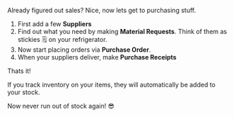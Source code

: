 Already figured out sales? Nice, now lets get to purchasing stuff.

1. First add a few **Suppliers**
2. Find out what you need by making **Material Requests**. Think of them as stickies 🗒 on your refrigerator.
3. Now start placing orders via **Purchase Order**.
4. When your suppliers deliver, make **Purchase Receipts**

Thats it!

If you track inventory on your items, they will automatically be added to your stock.

Now never run out of stock again! 😎

